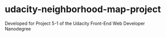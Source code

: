 # udacity-neighborhood-map-project
Developed for Project 5-1 of the Udacity Front-End Web Developer Nanodegree
